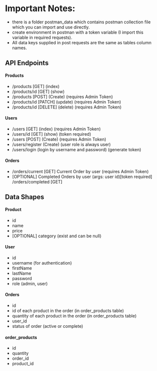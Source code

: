 # Important Notes:

- there is a folder postman_data which contains postman collection file which you can import and use directly.  
- create environment in postman with a token variable (I import this variable in required requests).  
- All data keys supplied in post requests are the same as tables column names.  
## API Endpoints  

#### Products  

- /products [GET]       (index)
- /products/id [GET]    (show)
- /products [POST]      (Create) (requires Admin Token)
- /products/id [PATCH]   (update) (requires Admin Token)
- /products/id [DELETE]   (delete) (requires Admin Token)

#### Users  

- /users [GET]      (index) (requires Admin Token)  
- /users/id [GET]   (show) (token required)  
- /users [POST]     (Create) (requires Admin Token)  
- /users/register   (Create) (user role is always user)  
- /users/login      (login by username and password)  (generate token)  
#### Orders  

- /orders/current [GET]   Current Order by user (requires Admin Token)  
- [OPTIONAL] Completed Orders by user (args: user id)[token required] /orders/completed [GET]  

## Data Shapes  

#### Product  

- id  
- name  
- price  
- [OPTIONAL] category   (exist and can be null)  

#### User  

- id  
- username    (for authentication)  
- firstName  
- lastName  
- password  
- role (admin, user)  

#### Orders

- id  
- id of each product in the order   (in order_products table)  
- quantity of each product in the order   (in order_products table)  
- user_id  
- status of order (active or complete)  

#### order_products

- id  
- quantity  
- order_id  
- product_id  
